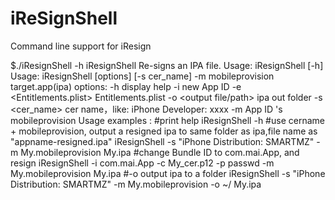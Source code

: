 iReSignShell
============

Command line support for iResign

$./iResignShell -h
iResignShell Re-signs an IPA file.
Usage: iResignShell [-h]
Usage: iResignShell [options] [-s cer_name] -m mobileprovision target.app(ipa)
options:
    -h				display help
    -i <new BundleID>		new App ID
    -e <Entitlements.plist> 	Entitlements.plist
    -o <output file/path>		ipa out folder
    -s <cer_name>			cer name，like: iPhone Developer: xxxx
    -m <mobileprovision>		App ID 's mobileprovision
    Usage  examples :
#print help
    iResignShell -h
#use cername + mobileprovision, output a resigned ipa to same folder as ipa,file name as "appname-resigned.ipa"
    iResignShell -s "iPhone Distribution: SMARTMZ" -m My.mobileprovision My.ipa
#change Bundle ID to com.mai.App, and resign
    iResignShell -i com.mai.App -c My_cer.p12 -p passwd -m My.mobileprovision My.ipa
#-o output ipa to a folder
    iResignShell -s "iPhone Distribution: SMARTMZ" -m My.mobileprovision -o ~/ My.ipa
